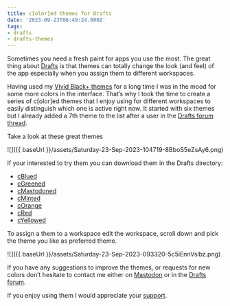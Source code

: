 ```yaml
---
title: c[olor]ed themes for Drafts
date: '2023-09-23T06:49:24.000Z'
tags:
- drafts
- drafts-themes
---
```

Sometimes you need a fresh paint for apps you use the most. The great thing about [Drafts](https://getdrafts.com) is that themes can totally change the look (and feel) of the app especially when you assign them to different workspaces.

Having used my [Vivid Black+ themes](https://directory.getdrafts.com/search?utf8=%E2%9C%93&q=Vivid+Black) for a long time I was in the mood for some more colors in the interface. That’s why I took the time to create a series of c\[olor\]ed themes that I enjoy using for different workspaces to easily distinguish which one is active right now. It started with six themes but I already added a 7th theme to the list after a user in the [Drafts forum thread](https://forums.getdrafts.com/t/c-olor-ed-themes/14513?u=flohgro).

Take a look at these great themes

![]({{ baseUrl }}/assets/Saturday-23-Sep-2023-104719-8BboS5eZsAy6.png)

If your interested to try them you can download them in the Drafts directory:

- [cBlued](https://directory.getdrafts.com/t/2MO)
- [cGreened](https://directory.getdrafts.com/t/2MP)
- [cMastodoned](https://directory.getdrafts.com/t/2MQ)
- [cMinted](https://directory.getdrafts.com/t/2MR)
- [cOrange](https://directory.getdrafts.com/t/2ML)
- [cRed](https://directory.getdrafts.com/t/2MS)
- [cYellowed](https://directory.getdrafts.com/t/2M6)

To assign a them to a workspace edit the workspace, scroll down and pick the theme you like as preferred theme.

![]({{ baseUrl }}/assets/Saturday-23-Sep-2023-093320-5c5iEnnVslbz.png)

If you have any suggestions to improve the themes, or requests for new colors don’t hesitate to contact me either on [Mastodon](https://social.lol/@flohgro/111047399310538089) or in the [Drafts forum](https://forums.getdrafts.com/t/c-olor-ed-themes/14513?u=flohgro).

If you enjoy using them I would appreciate your [support](https://flohgro.com/donate/).
